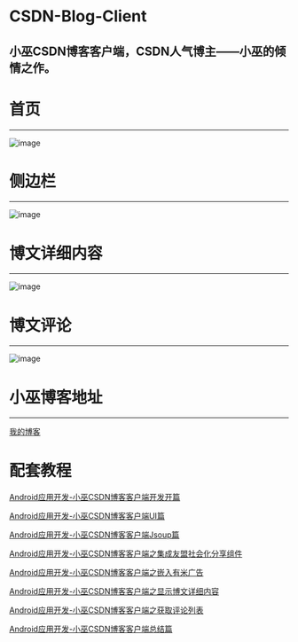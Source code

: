 CSDN-Blog-Client
================

小巫CSDN博客客户端，CSDN人气博主——小巫的倾情之作。
--------
# 首页
------
![image](https://github.com/devilWwj/CSDN-Blog-Client/raw/master/images/home.png)

# 侧边栏
------
![image](https://github.com/devilWwj/CSDN-Blog-Client/raw/master/images/personCenter.png)

# 博文详细内容
------
![image](https://github.com/devilWwj/CSDN-Blog-Client/raw/master/images/blogDetail.png)

# 博文评论
------
![image](https://github.com/devilWwj/CSDN-Blog-Client/raw/master/images/comment.png)

# 小巫博客地址
-----
[我的博客](http://blog.csdn.net/wwj_748)  

# 配套教程
[Android应用开发-小巫CSDN博客客户端开发开篇](http://blog.csdn.net/wwj_748/article/details/39134151)

[Android应用开发-小巫CSDN博客客户端UI篇](http://blog.csdn.net/wwj_748/article/details/39267935)

[Android应用开发-小巫CSDN博客客户端Jsoup篇](http://blog.csdn.net/wwj_748/article/details/39720461)

[Android应用开发-小巫CSDN博客客户端之集成友盟社会化分享组件](http://blog.csdn.net/wwj_748/article/details/39721447)

[Android应用开发-小巫CSDN博客客户端之嵌入有米广告](http://blog.csdn.net/wwj_748/article/details/39726051)

[Android应用开发-小巫CSDN博客客户端之显示博文详细内容](http://blog.csdn.net/wwj_748/article/details/39940393)

[Android应用开发-小巫CSDN博客客户端之获取评论列表](http://blog.csdn.net/wwj_748/article/details/39957649)

[Android应用开发-小巫CSDN博客客户端总结篇](http://blog.csdn.net/wwj_748/article/details/39959637)




